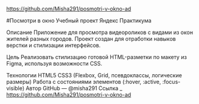https://github.com/Misha291/posmotri-v-okno-ad

#Посмотри в окно
Учебный проект Яндекс Практикума

Описание
Приложение для просмотра видеороликов с видами из окон жителей разных городов.
Проект создан для отработки навыков верстки и стилизации интерфейсов.

Цель
Реализовать стилизацию готовой HTML-разметки по макету из Figma, используя возможности CSS.

Технологии
HTML5
CSS3 (Flexbox, Grid, псевдоклассы, логические размеры)
Работа с состояниями элементов (:hover, :active, :focus-visible)
Автор
GitHub — @misha291
Ссылка _ https://github.com/Misha291/posmotri-v-okno-ad
